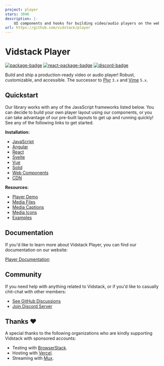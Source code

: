 ```yaml
---
project: player
stars: 3046
description: |-
    UI components and hooks for building video/audio players on the web. Robust, customizable, and accessible. Modern alternative to JW Player and Video.js.
url: https://github.com/vidstack/player
---
```


# Vidstack Player

[![package-badge]][package]
[![react-package-badge]][react-package]
[![discord-badge]][discord]

Build and ship a production-ready video or audio player! Robust, customizable, and accessible. The
successor to [Plyr][plyr] `3.x` and [Vime][vime] `5.x`.

## Quickstart

Our library works with any of the JavaScript frameworks listed below. You can decide to
build your own player layout using our components, or you can take advantage of our pre-built
layouts to get up and running quickly! See any of the following links to get started.

**Installation:**

- [JavaScript](https://www.vidstack.io/docs/player/getting-started/installation/javascript)
- [Angular](https://www.vidstack.io/docs/player/getting-started/installation/angular)
- [React](https://www.vidstack.io/docs/player/getting-started/installation/react)
- [Svelte](https://www.vidstack.io/docs/player/getting-started/installation/svelte)
- [Vue](https://www.vidstack.io/docs/player/getting-started/installation/vue)
- [Solid](https://www.vidstack.io/docs/player/getting-started/installation/solid)
- [Web Components](https://www.vidstack.io/docs/player/getting-started/installation/web-components)
- [CDN](https://www.vidstack.io/docs/player/getting-started/installation/cdn)

**Resources:**

- [Player Demo](https://www.vidstack.io/player/demo)
- [Media Files](https://github.com/vidstack/media-files)
- [Media Captions](https://github.com/vidstack/media-captions)
- [Media Icons](https://www.vidstack.io/media-icons)
- [Examples](https://github.com/vidstack/examples)

## Documentation

If you'd like to learn more about Vidstack Player, you can find our documentation on our website:

[Player Documentation][docs-player]

## Community

If you need help with anything related to Vidstack, or if you'd like to casually chit-chat with
other members:

- [See GitHub Discussions][discussions]
- [Join Discord Server][discord]

## Thanks ❤️

A special thanks to the following organizations who are kindly supporting Vidstack with sponsored
accounts:

- Testing with [BrowserStack](https://www.browserstack.com).
- Hosting with [Vercel](https://vercel.com).
- Streaming with [Mux](https://www.mux.com).

[vime]: https://github.com/vime-js/vime
[plyr]: https://github.com/sampotts/plyr
[docs-player]: https://www.vidstack.io/docs/player
[package]: https://www.npmjs.com/package/vidstack
[package-badge]: https://img.shields.io/npm/v/vidstack/next?style=flat-square&label=vidstack@next
[react-package]: https://www.npmjs.com/package/@vidstack/react
[react-package-badge]: https://img.shields.io/npm/v/@vidstack/react/next?style=flat-square&label=@vidstack/react@next
[discord]: https://discord.gg/QAjfh2gZE4
[discord-badge]: https://img.shields.io/discord/742612686679965696?color=%235865F2&label=%20&logo=discord&logoColor=white&style=flat-square
[discussions]: https://github.com/vidstack/player/discussions


